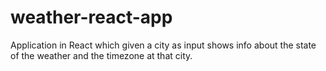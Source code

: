 # weather-react-app

Application in React which given a city as input shows info about the state of the weather and the timezone at that city. 
